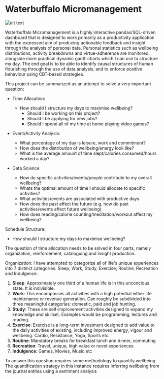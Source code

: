 # Waterbuffalo Micromanagement


![alt text](https://github.com/waterbuffalo13/Waterbuffalo-Micromanagement/blob/master/screenshot.PNG)

Waterbuffalo Micromanagement is a highly interactive pandas/SQL-driven dashboard that is designed to work primarily as a productivity application with the expressed aim of producing actionable feedback and insight through the analysis of personal data. Personal statistics such as wellbeing distributions, activity breakdowns and virtue-adherence are monitored, alongside more practical dynamic gantt-charts which I can use to structure my day. The end goal is to be able to identify causal structures of human flourishing through the use of data analysis, and to enforce positive behaviour using CBT-based strategies.

This project can be summarized as an attempt to solve a very important question: 
- Time Allocation: 
  -	How should I structure my days to maximise wellbeing?
    - Should I be working on this project? 
    - Should I be applying for new jobs? 
    - Should I spend all of my time at home playing video games? 
- Event/Activity Analysis:
  -	What percentage of my day is leisure, work and commitment?
  - How does the distribution of wellbeing/energy look like?
  - What is the average amount of time slept/calories consumed/hours worked a day?
  
- Data Science
  - How do specific activities/events/people contribute to my overall wellbeing?
  - Whats the optimal amount of time I should allocate to specific activities? 
  - What activities/events are associated with productive days
  - How does the past affect the future (e.g. how do past activities/events affect future wellbeing)
  - How does reading/calorie counting/meditation/workout affect my wellbeing?


Schedule Structure:
-	How should I structure my days to maximise wellbeing?


The question of time allocation needs to be solved in four parts, namely organization, reinforcement, cataloguing and insight production.

Organization:
I have attempted to categorize all of life's unique experiences into 7 distinct categories: Sleep, Work, Study, Exercise, Routine, Recreation and Indulgence.

1. **Sleep**: Approximately one third of a human life is in this unconcious state. It is indivisible.
2. **Work**: This encompasses all activities with a high potential either life maintenance or revenue generation. Can roughly be subdivided into three meaningful categories: domestic, paid and job hunting. 
3. **Study**: These are self-improvement activities designed to expand my knowledge and skillset. Examples would be programming, lectures and reading.
4. **Exercise**: Exercise is a long-term investment designed to add value to the daily activities of existing, including improved energy, vigour and wellbeing. Cardio, Resistance, Yoga, Sports etc.
5. **Routine**: Mandatory breaks for breakfast lunch and dinner, commuting
6. **Recreation**: Travel, unique, high value or novel experiences 
7. **Indulgence**: Games, Movies, Music etc




To answer this question requires some methodology to quantify wellbeing. The quantification strategy in this instance requires inferring wellbeing from the journal entries using a sentiment analysis


